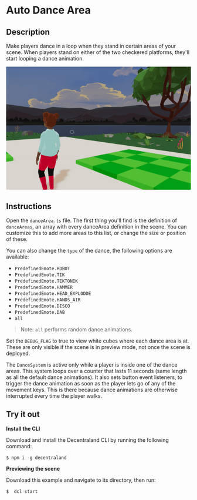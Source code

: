 # Auto Dance Area

## Description

Make players dance in a loop when they stand in certain areas of your scene.
When players stand on either of the two checkered platforms, they'll start looping a dance animation.

![](images/screenshot.gif)

## Instructions

Open the `danceArea.ts` file. The first thing you'll find is the definition of `danceAreas`, an array with every danceArea definition in the scene. You can customize this to add more areas to this list, or change the size or position of these.

You can also change the `type` of the dance, the following options are available:

- `PredefinedEmote.ROBOT`
- `PredefinedEmote.TIK`
- `PredefinedEmote.TEKTONIK`
- `PredefinedEmote.HAMMER`
- `PredefinedEmote.HEAD_EXPLODDE`
- `PredefinedEmote.HANDS_AIR`
- `PredefinedEmote.DISCO`
- `PredefinedEmote.DAB`
- `all`

> Note: `all` performs random dance animations.

Set the `DEBUG_FLAG` to true to view white cubes where each dance area is at. These are only visible if the scene is in preview mode, not once the scene is deployed.

The `DanceSystem` is active only while a player is inside one of the dance areas. This system loops over a counter that lasts 11 seconds (same length as all the default dance animations). It also sets button event listeners, to trigger the dance animation as soon as the player lets go of any of the movement keys. This is there because dance animations are otherwise interrupted every time the player walks.

## Try it out

**Install the CLI**

Download and install the Decentraland CLI by running the following command:

```
$ npm i -g decentraland
```

**Previewing the scene**

Download this example and navigate to its directory, then run:

```
$  dcl start
```
